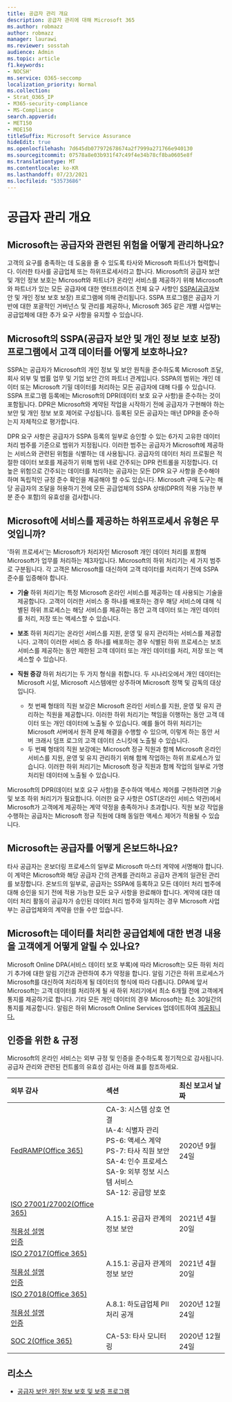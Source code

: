 ```yaml
---
title: 공급자 관리 개요
description: 공급자 관리에 대해 Microsoft 365
ms.author: robmazz
author: robmazz
manager: laurawi
ms.reviewer: sosstah
audience: Admin
ms.topic: article
f1.keywords:
- NOCSH'
ms.service: O365-seccomp
localization_priority: Normal
ms.collection:
- Strat_O365_IP
- M365-security-compliance
- MS-Compliance
search.appverid:
- MET150
- MOE150
titleSuffix: Microsoft Service Assurance
hideEdit: true
ms.openlocfilehash: 7d645db077972678674a2f7999a271766e940130
ms.sourcegitcommit: 07578a8e03b931f47c49f4e34b78cf8ba0605e8f
ms.translationtype: MT
ms.contentlocale: ko-KR
ms.lasthandoff: 07/23/2021
ms.locfileid: "53573686"
---
```

# <a name="supplier-management-overview"></a>공급자 관리 개요

## <a name="how-does-microsoft-manage-risk-related-to-suppliers"></a>Microsoft는 공급자와 관련된 위험을 어떻게 관리하나요?

고객의 요구를 충족하는 데 도움을 줄 수 있도록 타사와 Microsoft 파트너가 협력합니다. 이러한 타사를 공급업체 또는 하위프로세서라고 합니다. Microsoft의 공급자 보안 및 개인 정보 보호는 Microsoft와 파트너가 온라인 서비스를 제공하기 위해 Microsoft와 파트너가 있는 모든 공급자에 대한 엔터프라이즈 전체 요구 사항인 [SSPA(공급자](https://www.microsoft.com/procurement/sspa?activetab=pivot1%3aprimaryr6)보안 및 개인 정보 보호 보장) 프로그램에 의해 관리됩니다. SSPA 프로그램은 공급자 기반에 대한 포괄적인 거버넌스 및 관리를 제공하나, Microsoft 365 같은 개별 사업부는 공급업체에 대한 추가 요구 사항을 유지할 수 있습니다.

## <a name="how-does-microsofts-supplier-security-and-privacy-assurance-sspa-program-protect-customer-data"></a>Microsoft의 SSPA(공급자 보안 및 개인 정보 보호 보장) 프로그램에서 고객 데이터를 어떻게 보호하나요?

SSPA는 공급자가 Microsoft의 개인 정보 및 보안 원칙을 준수하도록 Microsoft 조달, 회사 외부 및 법률 업무 및 기업 보안 간의 파트너 관계입니다. SSPA의 범위는 개인 데이터 또는 Microsoft 기밀 데이터를 처리하는 모든 공급자에 대해 다를 수 있습니다. SSPA 프로그램 등록에는 Microsoft의 DPR(데이터 보호 요구 사항)을 준수하는 것이 포함됩니다. DPR은 Microsoft와 계약된 작업을 시작하기 전에 공급자가 구현해야 하는 보안 및 개인 정보 보호 제어로 구성됩니다. 등록된 모든 공급자는 매년 DPR을 준수하는지 자체적으로 평가합니다.

DPR 요구 사항은 공급자가 SSPA 등록의 일부로 승인할 수 있는 6가지 고유한 데이터 처리 범주를 기준으로 범위가 지정됩니다. 이러한 범주는 공급자가 Microsoft에 제공하는 서비스와 관련된 위험을 식별하는 데 사용됩니다. 공급자의 데이터 처리 프로필은 적절한 데이터 보호를 제공하기 위해 범위 내로 간주되는 DPR 컨트롤을 지정합니다. 더 높은 위험으로 간주되는 데이터를 처리하는 공급자는 모든 DPR 요구 사항을 준수해야 하며 독립적인 규정 준수 확인을 제공해야 할 수도 있습니다. Microsoft 구매 도구는 해당 공급자의 조달을 허용하기 전에 모든 공급업체의 SSPA 상태(DPR의 적용 가능한 부분 준수 포함)의 유효성을 검사합니다.

## <a name="what-types-of-subprocessors-provide-services-for-microsoft"></a>Microsoft에 서비스를 제공하는 하위프로세서 유형은 무엇입니까?

'하위 프로세서'는 Microsoft가 처리자인 Microsoft 개인 데이터 처리를 포함해 Microsoft가 업무를 처리하는 제3자입니다. Microsoft의 하위 처리기는 세 가지 범주로 구분됩니다. 각 고객은 Microsoft를 대신하여 고객 데이터를 처리하기 전에 SSPA 준수를 입증해야 합니다.

- **기술** 하위 처리기는 특정 Microsoft 온라인 서비스를 제공하는 데 사용되는 기술을 제공합니다. 고객이 이러한 서비스 중 하나를 배포하는 경우 해당 서비스에 대해 식별된 하위 프로세스는 해당 서비스를 제공하는 동안 고객 데이터 또는 개인 데이터를 처리, 저장 또는 액세스할 수 있습니다.
- **보조** 하위 처리기는 온라인 서비스를 지원, 운영 및 유지 관리하는 서비스를 제공합니다. 고객이 이러한 서비스 중 하나를 배포하는 경우 식별된 하위 프로세스는 보조 서비스를 제공하는 동안 제한된 고객 데이터 또는 개인 데이터를 처리, 저장 또는 액세스할 수 있습니다.
- **직원 증강** 하위 처리기는 두 가지 형식을 취합니다. 두 시나리오에서 개인 데이터는 Microsoft 시설, Microsoft 시스템에만 상주하며 Microsoft 정책 및 감독의 대상입니다.

    - 첫 번째 형태의 직원 보강은 Microsoft 온라인 서비스를 지원, 운영 및 유지 관리하는 직원을 제공합니다. 이러한 하위 처리기는 책임을 이행하는 동안 고객 데이터 또는 개인 데이터에 노출될 수 있습니다. 예를 들어 하위 처리기는 Microsoft 서버에서 원격 문제 해결을 수행할 수 있으며, 이렇게 하는 동안 서버 크래시 덤프 로그의 고객 데이터 스니킷에 노출될 수 있습니다.
    - 두 번째 형태의 직원 보강에는 Microsoft 정규 직원과 함께 Microsoft 온라인 서비스를 지원, 운영 및 유지 관리하기 위해 함께 작업하는 하위 프로세스가 있습니다. 이러한 하위 처리기는 Microsoft 정규 직원과 함께 작업의 일부로 가명 처리된 데이터에 노출될 수 있습니다.

Microsoft의 DPR(데이터 보호 요구 사항)을 준수하여 액세스 제어를 구현하려면 기술 및 보조 하위 처리기가 필요합니다. 이러한 요구 사항은 OST(온라인 서비스 약관)에서 Microsoft가 고객에게 제공하는 계약 약정을 충족하거나 초과합니다. 직원 보강 작업을 수행하는 공급자는 Microsoft 정규 직원에 대해 동일한 액세스 제어가 적용될 수 있습니다.

## <a name="how-does-microsoft-onboard-suppliers"></a>Microsoft는 공급자를 어떻게 온보드하나요?

타사 공급자는 온보더링 프로세스의 일부로 Microsoft 마스터 계약에 서명해야 합니다. 이 계약은 Microsoft와 해당 공급자 간의 관계를 관리하고 공급자 관계의 일관된 관리를 보장합니다. 온보드의 일부로, 공급자는 SSPA에 등록하고 모든 데이터 처리 범주에 대해 승인을 되기 전에 적용 가능한 모든 요구 사항을 완료해야 합니다. 계약에 대한 데이터 처리 활동이 공급자가 승인된 데이터 처리 범주와 일치하는 경우 Microsoft 사업부는 공급업체와의 계약을 만들 수만 있습니다.

## <a name="how-does-microsoft-notify-customers-of-changes-to-suppliers-who-process-their-data"></a>Microsoft는 데이터를 처리한 공급업체에 대한 변경 내용을 고객에게 어떻게 알릴 수 있나요?

Microsoft Online DPA(서비스 데이터 보호 부록)에 따라 Microsoft는 모든 하위 처리기 추가에 대한 알림 기간과 관련하여 추가 약정을 합니다. 알림 기간은 하위 프로세스가 Microsoft를 대신하여 처리하게 될 데이터의 형식에 따라 다릅니다. DPA에 앞서 Microsoft는 고객 데이터를 처리하게 될 새 하위 처리기에서 최소 6개월 전에 고객에게 통지를 제공하기로 합니다. 기타 모든 개인 데이터의 경우 Microsoft는 최소 30일간의 통지를 제공합니다. 알림은 하위 Microsoft Online Services 업데이트하여 [제공됩니다.](https://servicetrust.microsoft.com/ViewPage/TrustDocumentsV3?command=Download&downloadType=Document&downloadId=926b2cf5-6b6e-43ca-9bc3-f73e961aad5f&tab=7f51cb60-3d6c-11e9-b2af-7bb9f5d2d913&docTab=7f51cb60-3d6c-11e9-b2af-7bb9f5d2d913_Subprocessor_List)

## <a name="related-external-regulations--certifications"></a>인증을 위한 & 규정

Microsoft의 온라인 서비스는 외부 규정 및 인증을 준수하도록 정기적으로 감사됩니다. 공급자 관리와 관련된 컨트롤의 유효성 검사는 아래 표를 참조하세요.

| **외부 감사** | **섹션** | **최신 보고서 날짜** |
|:--------------------|:------------|:-----------------------|  
| [FedRAMP(Office 365)](https://compliance.microsoft.com/compliancemanager) | CA-3: 시스템 상호 연결 <br> IA-4: 식별자 관리 <br> PS-6: 액세스 계약 <br> PS-7: 타사 직원 보안 <br> SA-4: 인수 프로세스 <br> SA-9: 외부 정보 시스템 서비스 <br> SA-12: 공급망 보호 | 2020년 9월 24일 |
| [ISO 27001/27002(Office 365)](https://servicetrust.microsoft.com/ViewPage/MSComplianceGuideV3?command=Download&downloadType=Document&downloadId=8d625374-4f2d-49f8-9d37-a4281ba98222&tab=7027ead0-3d6b-11e9-b9e1-290b1eb4cdeb&docTab=7027ead0-3d6b-11e9-b9e1-290b1eb4cdeb_ISO_Reports) <br><br> [적용성 설명](https://servicetrust.microsoft.com/ViewPage/MSComplianceGuideV3?command=Download&downloadType=Document&downloadId=c0df4ce8-c77e-4183-84eb-c8688470d8b1&tab=7027ead0-3d6b-11e9-b9e1-290b1eb4cdeb&docTab=7027ead0-3d6b-11e9-b9e1-290b1eb4cdeb_ISO_Reports) <br> [인증](https://servicetrust.microsoft.com/ViewPage/MSComplianceGuideV3?command=Download&downloadType=Document&downloadId=1e84a14a-2468-45ac-9412-5e53250d57ec&tab=7027ead0-3d6b-11e9-b9e1-290b1eb4cdeb&docTab=7027ead0-3d6b-11e9-b9e1-290b1eb4cdeb_ISO_Reports) | A.15.1: 공급자 관계의 정보 보안 | 2021년 4월 20일 |
| [ISO 27017(Office 365)](https://servicetrust.microsoft.com/ViewPage/MSComplianceGuideV3?command=Download&downloadType=Document&downloadId=8d625374-4f2d-49f8-9d37-a4281ba98222&tab=7027ead0-3d6b-11e9-b9e1-290b1eb4cdeb&docTab=7027ead0-3d6b-11e9-b9e1-290b1eb4cdeb_ISO_Reports) <br><br> [적용성 설명](https://servicetrust.microsoft.com/ViewPage/MSComplianceGuideV3?command=Download&downloadType=Document&downloadId=c0df4ce8-c77e-4183-84eb-c8688470d8b1&tab=7027ead0-3d6b-11e9-b9e1-290b1eb4cdeb&docTab=7027ead0-3d6b-11e9-b9e1-290b1eb4cdeb_ISO_Reports) <br> [인증](https://servicetrust.microsoft.com/ViewPage/MSComplianceGuideV3?command=Download&downloadType=Document&downloadId=70de0999-5451-43a3-9ef4-761e8fbfb1a3&tab=7027ead0-3d6b-11e9-b9e1-290b1eb4cdeb&docTab=7027ead0-3d6b-11e9-b9e1-290b1eb4cdeb_ISO_Reports) | A.15.1: 공급자 관계의 정보 보안 | 2021년 4월 20일 |
| [ISO 27018(Office 365)](https://servicetrust.microsoft.com/ViewPage/MSComplianceGuideV3?command=Download&downloadType=Document&downloadId=8d625374-4f2d-49f8-9d37-a4281ba98222&tab=7027ead0-3d6b-11e9-b9e1-290b1eb4cdeb&docTab=7027ead0-3d6b-11e9-b9e1-290b1eb4cdeb_ISO_Reports) <br><br> [적용성 설명](https://servicetrust.microsoft.com/ViewPage/MSComplianceGuideV3?command=Download&downloadType=Document&downloadId=c0df4ce8-c77e-4183-84eb-c8688470d8b1&tab=7027ead0-3d6b-11e9-b9e1-290b1eb4cdeb&docTab=7027ead0-3d6b-11e9-b9e1-290b1eb4cdeb_ISO_Reports) <br> [인증](https://servicetrust.microsoft.com/ViewPage/MSComplianceGuideV3?command=Download&downloadType=Document&downloadId=43e89534-f48d-42ea-a7a7-3523ff516036&tab=7027ead0-3d6b-11e9-b9e1-290b1eb4cdeb&docTab=7027ead0-3d6b-11e9-b9e1-290b1eb4cdeb_ISO_Reports) |  A.8.1: 하도급업체 PII 처리 공개 | 2020년 12월 24일 |
| [SOC 2(Office 365)](https://servicetrust.microsoft.com/ViewPage/MSComplianceGuideV3?command=Download&downloadType=Document&downloadId=a73c1738-7892-42b7-acd3-87b6371c53f6&tab=7027ead0-3d6b-11e9-b9e1-290b1eb4cdeb&docTab=7027ead0-3d6b-11e9-b9e1-290b1eb4cdeb_SOC_%2F_SSAE_16_Reports) | CA-53: 타사 모니터링 | 2020년 12월 24일 |

## <a name="resources"></a>리소스

- [공급자 보안 개인 정보 보호 및 보증 프로그램](https://www.microsoft.com/procurement/sspa?activetab=pivot1%3aprimaryr6)
